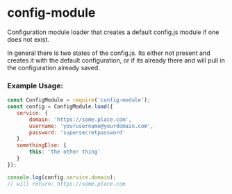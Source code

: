 # config-module

Configuration module loader that creates a default config.js module if one does not exist.

In general there is two states of the config.js.  Its either not present and creates it with the default configuration, or if its already there and will pull in the configuration already saved.

### Example Usage:

```javascript
const ConfigModule = require('config-module');
const config = ConfigModule.load({
   service: {
       domain: 'https://some.place.com',
       username: 'yourusername@yourdomain.com',
       password: 'supersecretpassword'
   },
   somethingElse: {
       this: 'the other thing'
   }
});

console.log(config.service.domain); 
// will return: https://some.place.com
```

